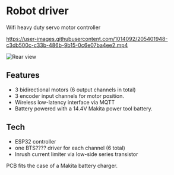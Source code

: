 Robot driver
============

Wifi heavy duty servo motor controller

https://user-images.githubusercontent.com/1014092/205401948-c3db500c-c33b-486b-9b15-0c6e07ba4ee2.mp4

![Rear view](https://raw.githubusercontent.com/turingbirds/robot_controller/main/rear.jpeg?token=GHSAT0AAAAAAB37UQ5DN6Q5OCS355PM4MB2Y4NFRCA)


Features
--------

- 3 bidirectional motors (6 output channels in total)
- 3 encoder input channels for motor position.
- Wireless low-latency interface via MQTT
- Battery powered with a 14.4V Makita power tool battery.


Tech
----

- ESP32 controller
- one BTS???? driver for each channel (6 total)
- Inrush current limiter via low-side series transistor

PCB fits the case of a Makita battery charger.


